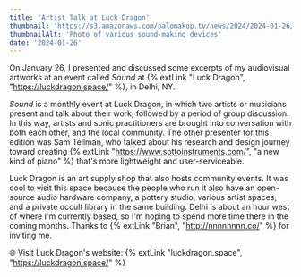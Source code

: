 ```yaml
---
title: 'Artist Talk at Luck Dragon'
thumbnail: 'https://s3.amazonaws.com/palomakop.tv/news/2024/2024-01-26/sound.jpg'
thumbnailAlt: 'Photo of various sound-making devices'
date: '2024-01-26'
---
```


On January 26, I presented and discussed some excerpts of my audiovisual artworks at an event called *Sound* at {% extLink "Luck Dragon", "https://luckdragon.space/" %}, in Delhi, NY.

*Sound* is a monthly event at Luck Dragon, in which two artists or musicians present and talk about their work, followed by a period of group discussion. In this way, artists and sonic practitioners are brought into conversation with both each other, and the local community. The other presenter for this edition was Sam Tellman, who talked about his research and design journey toward creating {% extLink "https://www.sottoinstruments.com/", "a new kind of piano" %} that's more lightweight and user-serviceable.

Luck Dragon is an art supply shop that also hosts community events. It was cool to visit this space because the people who run it also have an open-source audio hardware company, a pottery studio, various artist spaces, and a private occult library in the same building. Delhi is about an hour west of where I'm currently based, so I'm hoping to spend more time there in the coming months. Thanks to {% extLink "Brian", "http://nnnnnnnn.co/" %} for inviting me.

🌐 Visit Luck Dragon's website: {% extLink "luckdragon.space", "https://luckdragon.space/" %}

